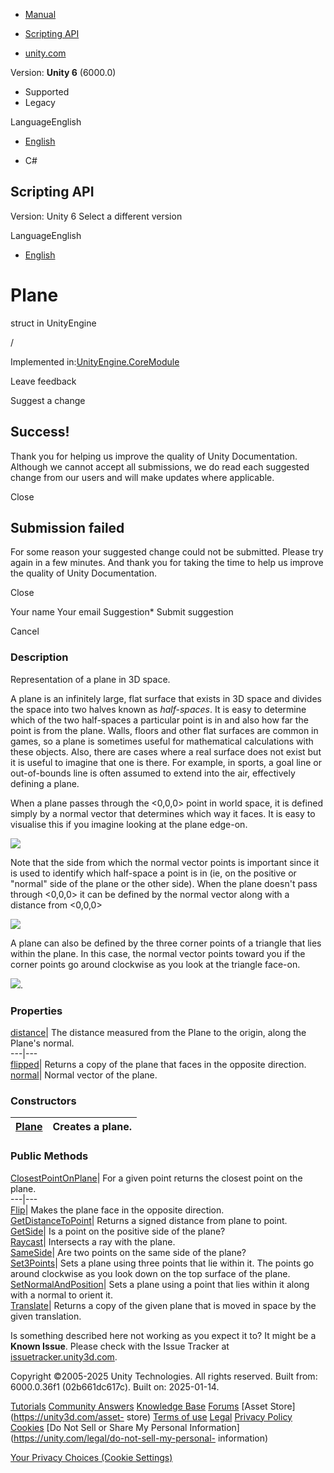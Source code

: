 [ ]()

  * [Manual](../Manual/index.html)
  * [Scripting API](../ScriptReference/index.html)

  * [unity.com](https://unity.com/)

Version: **Unity 6** (6000.0)

  * Supported
  * Legacy

LanguageEnglish

  * [English]()

  * C#

[ ](https://docs.unity3d.com)

## Scripting API

Version: Unity 6 Select a different version

LanguageEnglish

  * [English]()

# Plane

struct in UnityEngine

/

Implemented in:[UnityEngine.CoreModule](UnityEngine.CoreModule.html)

Leave feedback

Suggest a change

## Success!

Thank you for helping us improve the quality of Unity Documentation. Although
we cannot accept all submissions, we do read each suggested change from our
users and will make updates where applicable.

Close

## Submission failed

For some reason your suggested change could not be submitted. Please <a>try
again</a> in a few minutes. And thank you for taking the time to help us
improve the quality of Unity Documentation.

Close

Your name Your email Suggestion* Submit suggestion

Cancel

[ ]()

### Description

Representation of a plane in 3D space.

A plane is an infinitely large, flat surface that exists in 3D space and
divides the space into two halves known as _half-spaces_. It is easy to
determine which of the two half-spaces a particular point is in and also how
far the point is from the plane. Walls, floors and other flat surfaces are
common in games, so a plane is sometimes useful for mathematical calculations
with these objects. Also, there are cases where a real surface does not exist
but it is useful to imagine that one is there. For example, in sports, a goal
line or out-of-bounds line is often assumed to extend into the air,
effectively defining a plane.  
  
When a plane passes through the <0,0,0> point in world space, it is defined
simply by a normal vector that determines which way it faces. It is easy to
visualise this if you imagine looking at the plane edge-on.  
  
![](../StaticFiles/ScriptRefImages/PlaneNormalOrigin.png)  
  
Note that the side from which the normal vector points is important since it
is used to identify which half-space a point is in (ie, on the positive or
"normal" side of the plane or the other side). When the plane doesn't pass
through <0,0,0> it can be defined by the normal vector along with a distance
from <0,0,0>  
  
![](../StaticFiles/ScriptRefImages/PlaneNormalOffset.png)  
  
A plane can also be defined by the three corner points of a triangle that lies
within the plane. In this case, the normal vector points toward you if the
corner points go around clockwise as you look at the triangle face-on.  
  
![](../StaticFiles/ScriptRefImages/Plane3Points.png).

### Properties

[distance](Plane-distance.html)| The distance measured from the Plane to the
origin, along the Plane's normal.  
---|---  
[flipped](Plane-flipped.html)| Returns a copy of the plane that faces in the
opposite direction.  
[normal](Plane-normal.html)| Normal vector of the plane.  
  
### Constructors

[Plane](Plane-ctor.html)| Creates a plane.  
---|---  
  
### Public Methods

[ClosestPointOnPlane](Plane.ClosestPointOnPlane.html)| For a given point
returns the closest point on the plane.  
---|---  
[Flip](Plane.Flip.html)| Makes the plane face in the opposite direction.  
[GetDistanceToPoint](Plane.GetDistanceToPoint.html)| Returns a signed distance
from plane to point.  
[GetSide](Plane.GetSide.html)| Is a point on the positive side of the plane?  
[Raycast](Plane.Raycast.html)| Intersects a ray with the plane.  
[SameSide](Plane.SameSide.html)| Are two points on the same side of the plane?  
[Set3Points](Plane.Set3Points.html)| Sets a plane using three points that lie
within it. The points go around clockwise as you look down on the top surface
of the plane.  
[SetNormalAndPosition](Plane.SetNormalAndPosition.html)| Sets a plane using a
point that lies within it along with a normal to orient it.  
[Translate](Plane.Translate.html)| Returns a copy of the given plane that is
moved in space by the given translation.  
  
Is something described here not working as you expect it to? It might be a
**Known Issue**. Please check with the Issue Tracker at
[issuetracker.unity3d.com](https://issuetracker.unity3d.com).

Copyright ©2005-2025 Unity Technologies. All rights reserved. Built from:
6000.0.36f1 (02b661dc617c). Built on: 2025-01-14.

[Tutorials](https://unity3d.com/learn) [Community
Answers](https://answers.unity3d.com) [Knowledge
Base](https://support.unity3d.com/hc/en-us)
[Forums](https://forum.unity3d.com) [Asset Store](https://unity3d.com/asset-
store) [Terms of use](https://docs.unity3d.com/Manual/TermsOfUse.html)
[Legal](https://unity.com/legal) [Privacy
Policy](https://unity.com/legal/privacy-policy)
[Cookies](https://unity.com/legal/cookie-policy) [Do Not Sell or Share My
Personal Information](https://unity.com/legal/do-not-sell-my-personal-
information)

[Your Privacy Choices (Cookie Settings)](javascript:void\(0\);)


